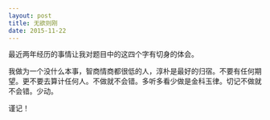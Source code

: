 ```yaml
---
layout: post
title: 无欲则刚
date: 2015-11-22
---
```


<p>最近两年经历的事情让我对题目中的这四个字有切身的体会。</p>
<p>我做为一个没什么本事，智商情商都很低的人，淳朴是最好的归宿。不要有任何期望。更不要去算计任何人。不做就不会错。多听多看少做是金科玉律。切记不做就不会错。少动。</p>
<p>谨记！</p>

